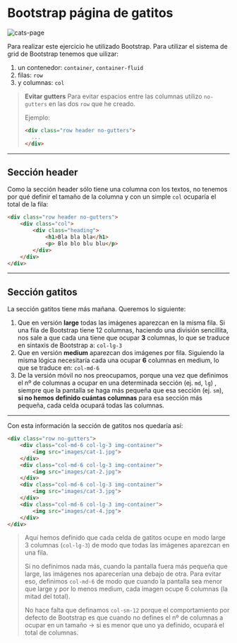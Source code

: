 # Bootstrap página de gatitos

![cats-page](./images/cats-page.gif)

Para realizar este ejercicio he utilizado Bootstrap. Para utilizar el sistema de grid de Bootstrap tenemos que uilizar:

1. un contenedor: `container`, `container-fluid`
2. filas: `row`
3. y columnas: `col`



> **Evitar gutters**  Para evitar espacios entre las columnas utilizo `no-gutters` en las dos `row` que he creado.
>
> Ejemplo:
>
> ```html
> <div class="row header no-gutters">
> 	...
> </div>
> ```

---

## Sección header

Como la sección header sólo tiene una columna con los textos, no tenemos por qué definir el tamaño de la columna y con un simple `col` ocuparía el total de la fila:

```html
<div class="row header no-gutters">
	<div class="col">
		<div class="heading">
			<h1>Bla bla bla</h1>
			<p> Blo blo blu blu</p>
		</div>
	</div>
</div>
```

---

## Sección gatitos

La sección gatitos tiene más mañana. Queremos lo siguiente:

1. Que en versión **large** todas las imágenes aparezcan en la misma fila. Si una fila de Bootstrap tiene 12 columnas, haciendo una división sencillita, nos sale a que cada una tiene que ocupar **3** columnas, lo que se traduce en sintaxis de Bootstrap a: `col-lg-3`
2. Que en versión **medium** aparezcan dos imágenes por fila. Siguiendo la misma lógica necesitaría cada una ocupar **6** columnas en medium, lo que se traduce en: `col-md-6`
3. De la versión móvil no nos preocupamos, porque una vez que definimos el nº de columnas a ocupar en una determinada sección (ej. `md`, `lg`) , siempre que la pantalla se haga más pequeña que esa sección (ej. `sm`), **si no hemos definido cuántas columnas** para esa sección más pequeña, cada celda ocupará todas las columnas.

---

Con esta información la sección de gatitos nos quedaría así:

```html
<div class="row no-gutters">
	<div class="col-md-6 col-lg-3 img-container">
		<img src="images/cat-1.jpg">
	</div>
	<div class="col-md-6 col-lg-3 img-container">
		<img src="images/cat-2.jpg">
	</div>
	<div class="col-md-6 col-lg-3 img-container">
		<img src="images/cat-3.jpg">
	</div>
	<div class="col-md-6 col-lg-3 img-container">
		<img src="images/cat-4.jpg">
	</div>
</div>
```

> Aquí hemos definido que cada celda de gatitos ocupe en modo large 3 columnas (`col-lg-3`) de modo que todas las imágenes aparezcan en una fila.
>
> Si no definimos nada más,  cuando la pantalla fuera más pequeña que large, las imágenes nos aparecerían una debajo de otra. Para evitar eso, definimos `col-md-6` de modo que cuando la pantalla sea menor que large y por lo menos medium, cada imagen ocupe 6 columnas (la mitad del total).
>
> No hace falta que definamos `col-sm-12` porque el comportamiento por defecto de Bootstrap es que cuando no defines el nº de columnas a ocupar en un tamaño -> si es menor que uno ya definido, ocupará el total de columnas.

